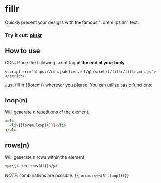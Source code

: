 # fillr

Quickly present your designs with the famous "Lorem Ipsum" text.

### Try it out: [plnkr](https://plnkr.co/edit/v31OZE?p=preview)

## How to use

CDN: Place the following script tag **at the end of your body** 

`<script src="https://cdn.jsdelivr.net/gh/sroehrl/fillr/fillr.min.js"></script>`

Just fill in {{lorem}} wherever you please. You can utilize basic functions:

## loop(n)
Will generate n repetitions of the element.

```HTML
<ul>
  <li>{{lorem.loop(4)}}</li>
</ul>

```

## rows(n)
Will generate n rows within the element.

```HTML
<p>{{lorem.rows(4)}}</p>

```

_NOTE_: combinations are possible.
`{{lorem.rows(5).loop(3)}}`
